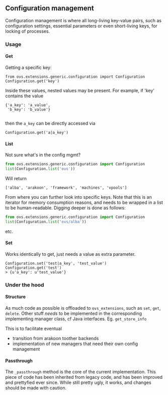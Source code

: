 ## Configuration management
Configuration management is where all long-living key-value pairs, such as configuration settings, essential parameters or even short-living keys, for locking of processes.
### Usage
#### Get

Getting a specific key:
```
from ovs.extensions.generic.configuration import Configuration
Configuration.get('key')
```
Inside these values, nested values may be present. For example, if 'key' contains the value
```
{'a_key': 'a_value',
 'b_key': 'b_value'}
 
```
then the `a_key` can be directly accessed via
``` 
Configuration.get('a|a_key')
```

#### List
Not sure what's in the config mgmt?
```python
from ovs.extensions.generic.configuration import Configuration
list(Configuration.list('ovs')) 
```
Will return
```
['alba', 'arakoon', 'framework', 'machines', 'vpools']
```
From where you can further look into specific keys.
Note that this is an iterator for memory consumption reasons, and needs to be wrapped in a list to be human-readable.
Digging deeper is done as follows:
```python
from ovs.extensions.generic.configuration import Configuration
list(Configuration.list('ovs/alba')) 
```
etc.

#### Set
Works identically to get, just needs a value as extra parameter.
```
Configuration.set('test|a_key', 'test_value')
Configuration.get('test')
> {u'a_key': u'test_value'}
```

### Under the hood
#### Structure
As much code as possible is offloaded to `ovs_extensions`, such as `set`, `get`, `delete`.
Other stuff _needs_ to be implemented in the corresponding implementing manager class, cf Java interfaces. Eg. `get_store_info`

This is to facilitate eventual 
- transition from arakoon toother backends 
- implementation of new managers that need their own config management


#### Passthrough
The `_passthrough` method is the core of the current implementation. This piece of code has been inherited from legacy code, and has been improved and prettyfied ever since. While still pretty  ugly, it works, and changes should be made with caution.